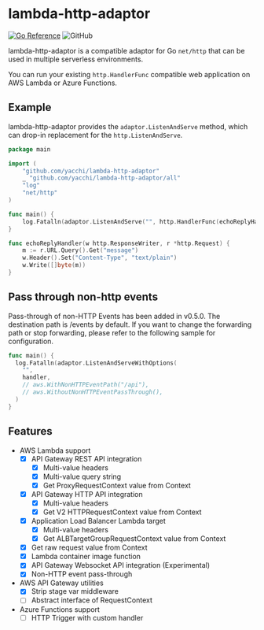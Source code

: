 # lambda-http-adaptor
[![Go Reference](https://pkg.go.dev/badge/github.com/yacchi/lambda-http-adaptor.svg)](https://pkg.go.dev/github.com/yacchi/lambda-http-adaptor) ![GitHub](https://img.shields.io/github/license/yacchi/lambda-http-adaptor)

lambda-http-adaptor is a compatible adaptor for Go `net/http` that can be used in multiple serverless environments.  

You can run your existing `http.HandlerFunc` compatible web application on AWS Lambda or Azure Functions.

## Example

lambda-http-adaptor provides the `adaptor.ListenAndServe` method, which can drop-in replacement for the `http.ListenAndServe`.

```go
package main

import (
	"github.com/yacchi/lambda-http-adaptor"
	_ "github.com/yacchi/lambda-http-adaptor/all"
	"log"
	"net/http"
)

func main() {
	log.Fatalln(adaptor.ListenAndServe("", http.HandlerFunc(echoReplyHandler)))
}

func echoReplyHandler(w http.ResponseWriter, r *http.Request) {
	m := r.URL.Query().Get("message")
	w.Header().Set("Content-Type", "text/plain")
	w.Write([]byte(m))
}
```

## Pass through non-http events

Pass-through of non-HTTP Events has been added in v0.5.0.
The destination path is /events by default.
If you want to change the forwarding path or stop forwarding, please refer to the following sample for configuration.

```go
func main() {
  log.Fatalln(adaptor.ListenAndServeWithOptions(
    "",
    handler,
    // aws.WithNonHTTPEventPath("/api"),
	// aws.WithoutNonHTTPEventPassThrough(),
  )
}
```

## Features
- AWS Lambda support
  - [x] API Gateway REST API integration
    - [x] Multi-value headers
    - [x] Multi-value query string
    - [x] Get ProxyRequestContext value from Context 
  - [x] API Gateway HTTP API integration
    - [x] Multi-value headers
    - [x] Get V2 HTTPRequestContext value from Context 
  - [x] Application Load Balancer Lambda target
    - [x] Multi-value headers
    - [x] Get ALBTargetGroupRequestContext value from Context
  - [x] Get raw request value from Context
  - [x] Lambda container image function
  - [x] API Gateway Websocket API integration (Experimental)
  - [x] Non-HTTP event pass-through
- AWS API Gateway utilities
  - [x] Strip stage var middleware
  - [ ] Abstract interface of RequestContext  
- Azure Functions support
  - [ ] HTTP Trigger with custom handler
